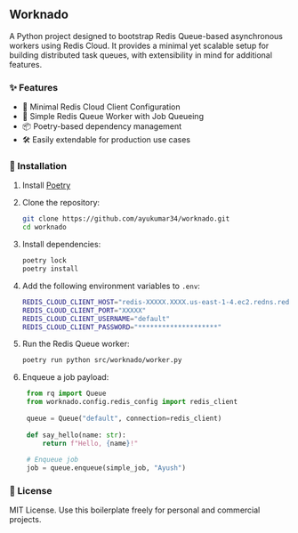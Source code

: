 ## Worknado

A Python project designed to bootstrap Redis Queue-based asynchronous workers using Redis Cloud. It provides a minimal yet scalable setup for building distributed task queues, with extensibility in mind for additional features.

### ✨ Features

- 🔧 Minimal Redis Cloud Client Configuration
- 🎯 Simple Redis Queue Worker with Job Queueing
- 📦 Poetry-based dependency management
- 🛠️ Easily extendable for production use cases

### 🚀 Installation

1. Install [Poetry](https://python-poetry.org/docs/)

2. Clone the repository:
   ```bash
   git clone https://github.com/ayukumar34/worknado.git
   cd worknado

3. Install dependencies:
   ```bash
   poetry lock
   poetry install

4. Add the following environment variables to `.env`:
   ```bash
   REDIS_CLOUD_CLIENT_HOST="redis-XXXXX.XXXX.us-east-1-4.ec2.redns.redis-cloud.com"
   REDIS_CLOUD_CLIENT_PORT="XXXXX"
   REDIS_CLOUD_CLIENT_USERNAME="default"
   REDIS_CLOUD_CLIENT_PASSWORD="********************"

5. Run the Redis Queue worker:
   ```bash
   poetry run python src/worknado/worker.py

6. Enqueue a job payload:
   ```python
    from rq import Queue
    from worknado.config.redis_config import redis_client
    
    queue = Queue("default", connection=redis_client)
    
    def say_hello(name: str):
        return f"Hello, {name}!"
    
    # Enqueue job
    job = queue.enqueue(simple_job, "Ayush")

### 📄 License

MIT License. Use this boilerplate freely for personal and commercial projects.
